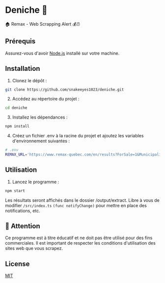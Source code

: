 # Deniche 🚀

🏠 Remax - Web Scrapping Alert 💰⏰

## Prérequis

Assurez-vous d'avoir [Node.js](https://nodejs.org/) installé sur votre machine.

## Installation

1. Clonez le dépôt :

```bash
git clone https://github.com/snakeeyes1023/deniche.git
```

2. Accédez au répertoire du projet :

```bash
cd deniche
```

3. Installez les dépendances :

```bash
npm install
```

4. Créez un fichier .env à la racine du projet et ajoutez les variables d'environnement suivantes :

```bash
# .env
REMAX_URL='https://www.remax-quebec.com/en/results?ForSale=1&Municipalites=%5B32033,32045,32040,39042,32023,32072%5D'
```

## Utilisation

1. Lancez le programme :

```bash
npm start
```

Les résultats seront affichés dans le dossier /output/extract.
Libre à vous de modifier `/src/index.ts` `(func notifyChange)` pour mettre en place des notifications, etc.

## 🚸 Attention

Ce programme est à titre éducatif et ne doit pas être utilisé pour des fins commerciales. Il est important de respecter les conditions d'utilisation des sites web que vous scrapez.

## License

[MIT](https://choosealicense.com/licenses/mit/)
